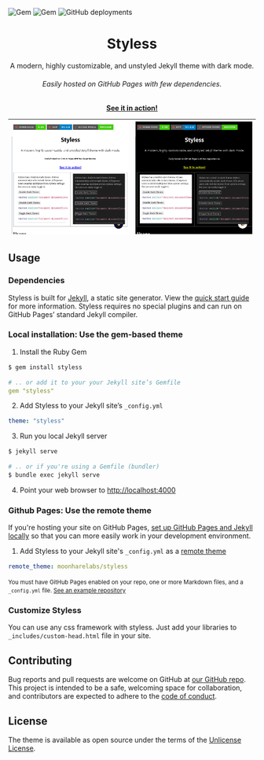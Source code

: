 ![Gem](https://img.shields.io/gem/dt/styless?logo=rubygems&style=for-the-badge)
![Gem](https://img.shields.io/gem/v/styless?logo=rubygems&style=for-the-badge)
![GitHub deployments](https://img.shields.io/github/deployments/moonharelabs/styless/github-pages?label=Github%20Pages&logo=jekyll&logoColor=red&style=for-the-badge)

<p align="center">
    <h1 align="center">Styless</h1>
    <p align="center">A modern, highly customizable, and unstyled Jekyll theme with dark mode.<br><h6 align ="center">Easily hosted on GitHub Pages with few dependencies.</h6></p>
    <p align="center"><strong><a target="_blank" href="https://moonharelabs.github.io/styless">See it in action!</a></strong></p>
</p>

|![](screenshot.png)|![](dark-screenshot.png)|
|-|-|

## Usage

### Dependencies
Styless is built for [Jekyll](https://jekyllrb.com/), a static site generator. View the [quick start guide](https://jekyllrb.com/) for more information. Styless requires no special plugins and can run on GitHub Pages’ standard Jekyll compiler.

### Local installation: Use the gem-based theme

1. Install the Ruby Gem
```bash
$ gem install styless
```  
```yaml
# .. or add it to your your Jekyll site’s Gemfile
gem "styless"
```
2. Add Styless to your Jekyll site’s `_config.yml`
```yaml
theme: "styless"
```
3. Run you local Jekyll server
```bash
$ jekyll serve
```
```bash
# .. or if you're using a Gemfile (bundler)
$ bundle exec jekyll serve
```
4. Point your web browser to [http://localhost:4000](http://localhost:4000)

### Github Pages: Use the remote theme

If you're hosting your site on GitHub Pages, [set up GitHub Pages and Jekyll locally](https://help.github.com/en/articles/setting-up-your-github-pages-site-locally-with-jekyll) so that you can more easily work in your development environment.

1. Add Styless to your Jekyll site's `_config.yml` as a [remote theme](https://blog.github.com/2017-11-29-use-any-theme-with-github-pages/)
```yaml
remote_theme: moonharelabs/styless
```
<small>You must have GitHub Pages enabled on your repo, one or more Markdown files, and a `_config.yml` file. [See an example repository](https://github.com/moonharelabs/styless/tree/main/docs)</small>

### Customize Styless

You can use any css framework with styless. Just add your libraries to `_includes/custom-head.html` file in your site.

## Contributing

Bug reports and pull requests are welcome on GitHub at [our GitHub repo](https://github.com/moonharelabs/styless). This project is intended to be a safe, welcoming space for collaboration, and contributors are expected to adhere to the [code of conduct](https://github.com/moonharelabs/styless/tree/main/CODE_OF_CONDUCT.md).

## License

The theme is available as open source under the terms of the [Unlicense License](https://github.com/moonharelabs/styless/tree/main/LICENSE).
